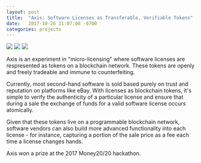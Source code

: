 ```yaml
---
layout: post
title:  "Axis: Software Licenses as Transferable, Verifiable Tokens"
date:   2017-10-26 11:07:08 -0700
categories: projects
---
```


<div class="project-showcase">
<img src="{{ "/assets/images/AXIS_BROWSE_PAGE.png" | absolute_url }}" />
<img src="{{ "/assets/images/AXIS_BROWSE_PAGE_2.png" | absolute_url }}" />
<img src="{{ "/assets/images/AXIS_PURCHASE_PAGE.png" | absolute_url }}" />
</div>

Axis is an experiment in "micro-licensing" where software licenses are respresented as tokens on a blockchain network. These tokens are openly and freely tradeable and immune to counterfeiting. 

Currently, most second-hand software is sold based purely on trust and reputation on platforms like eBay. With licenses as blockchain tokens, it's simple to verify the authenticity of a particular license and ensure that  during a sale the exchange of funds for a valid software license occurs atomically.

Given that these tokens live on a programmable blockchain network, software vendors can also build more advanced functionality into each license - for instance, capturing a portion of the sale price as a fee each time a license changes hands.

Axis won a prize at the 2017 Money20/20 hackathon.



